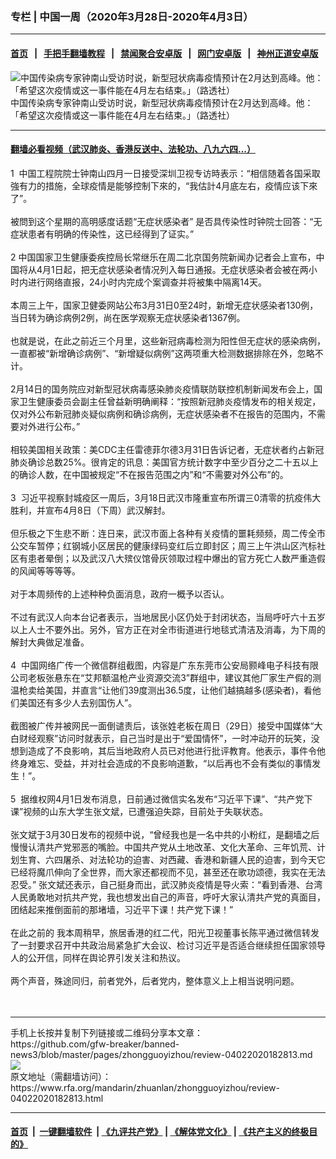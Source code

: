 ### 专栏 | 中国一周（2020年3月28日-2020年4月3日）
------------------------

#### [首页](https://github.com/gfw-breaker/banned-news3/blob/master/README.md) &nbsp;&nbsp;|&nbsp;&nbsp; [手把手翻墙教程](https://github.com/gfw-breaker/guides/wiki) &nbsp;&nbsp;|&nbsp;&nbsp; [禁闻聚合安卓版](https://github.com/gfw-breaker/bn-android) &nbsp;&nbsp;|&nbsp;&nbsp; [网门安卓版](https://github.com/oGate2/oGate) &nbsp;&nbsp;|&nbsp;&nbsp; [神州正道安卓版](https://github.com/SzzdOgate/update) 



<div id="headerimg">
 <img alt="中国传染病专家钟南山受访时说，新型冠状病毒疫情预计在2月达到高峰。他：「希望这次疫情或这一事件能在4月左右结束。」（路透社）" src="https://www.rfa.org/mandarin/zhuanlan/junshiwujinqu/mil-02132020113555.html/Picture1.png/@@images/520ff7d9-c98d-492e-8ced-143875ca9977.png" title="中国传染病专家钟南山受访时说，新型冠状病毒疫情预计在2月达到高峰。他：「希望这次疫情或这一事件能在4月左右结束。」（路透社）"/>
 <div id="headerimgcontents">
  <div id="headerimgcaption">
   <span>
    中国传染病专家钟南山受访时说，新型冠状病毒疫情预计在2月达到高峰。他：「希望这次疫情或这一事件能在4月左右结束。」（路透社）
   </span>
   <!-- zoomattribute -->
  </div>
  <!-- headerimgcaption -->
 </div>
 <!-- headerimagecontents -->
</div>

<hr/>


#### [翻墙必看视频（武汉肺炎、香港反送中、法轮功、八九六四...）](https://github.com/gfw-breaker/banned-news3/blob/master/pages/link3.md)

<div id="storytext">
 <div>
  <div class="slot_header">
  </div>
 </div>
 <p>
  1  中国工程院院士钟南山四月一日接受深圳卫视专访時表示：“相信随着各国采取強有力的措施，全球疫情是能够控制下來的，“我估計4月底左右，疫情应该下來了”。
  <br/>
  <br/>
  被問到这个星期的高明感度话题“无症状感染者” 是否具传染性时钟院士回答：“无症狀患者有明确的传染性，这已经得到了证实。”
  <br/>
  <br/>
  2 中国国家卫生健康委疾控局长常继乐在周二北京国务院新闻办记者会上宣布，中国将从4月1日起，把无症状感染者情况列入每日通报。无症状感染者会被在两小时内进行网络直报，24小时内完成个案调查并将被集中隔离14天。
  <br/>
  <br/>
  本周三上午，国家卫健委网站公布3月31日0至24时，新增无症状感染者130例，当日转为确诊病例2例，尚在医学观察无症状感染者1367例。
  <br/>
  <br/>
  也就是说，在此之前近三个月里，这些新冠病毒检测为阳性但无症状的感染病例，一直都被“新增确诊病例”、“新增疑似病例”这两项重大检测数据排除在外，忽略不计。
  <br/>
  <br/>
  2月14日的国务院应对新型冠状病毒感染肺炎疫情联防联控机制新闻发布会上，国家卫生健康委员会副主任曾益新明确阐释：“按照新冠肺炎疫情发布的相关规定，仅对外公布新冠肺炎疑似病例和确诊病例，无症状感染者不在报告的范围内，不需要对外进行公布。”
  <br/>
  <br/>
  相较美国相关政策：美CDC主任雷德菲尔德3月31日告诉记者，无症状者约占新冠肺炎确诊总数25%。很肯定的讯息：美国官方统计数字中至少百分之二十五以上的确诊人数，在中国被规定“不在报告范围之内”和“不需要对外公布”的。
  <br/>
  <br/>
  3  习近平视察封城疫区一周后，3月18日武汉市隆重宣布所谓三0清零的抗疫伟大胜利，并宣布4月8日（下周）武汉解封。
  <br/>
  <br/>
  但乐极之下生悲不断：连日来，武汉市面上各种有关疫情的噩耗频频，周二传全市公交车暂停；红钢城小区居民的健康绿码变红后立即封区；周三上午洪山区汽标社区有患者晕倒；以及武汉八大殡仪馆骨灰领取过程中爆出的官方死亡人数严重造假的风闻等等等等。
  <br/>
  <br/>
  对于本周频传的上述种种负面消息，政府一概予以否认。
  <br/>
  <br/>
  不过有武汉人向本台记者表示，当地居民小区仍处于封闭状态，当局呼吁六十五岁以上人士不要外出。另外，官方正在对全市街道进行地毯式清洁及消毒，为下周的解封大典做足准备。
  <br/>
  <br/>
  4  中国网络广传一个微信群组截图，内容是广东东莞市公安局颢峰电子科技有限公司老板张悬东在“艾邦额温枪产业资源交流3”群组中，建议其他厂家生产假的测温枪卖给美国，并直言“让他们39度测出36.5度，让他们越搞越多(感染者)，看他们美国还有多少人去别国伤人”。
  <br/>
  <br/>
  截图被广传并被网民一面倒谴责后，该张姓老板在周日（29日）接受中国媒体“大白财经观察”访问时就表示，自己当时是出于“爱国情怀”，一时冲动开的玩笑，没想到造成了不良影响，其后当地政府人员已对他进行批评教育。他表示，事件令他终身难忘、受益，并对社会造成的不良影响道歉，“以后再也不会有类似的事情发生！”。
  <br/>
  <br/>
  5  据维权网4月1日发布消息，日前通过微信实名发布“习近平下课”、“共产党下课”视频的山东大学生张文斌，已遭强迫失踪，目前处于失联状态。
  <br/>
  <br/>
  张文斌于3月30日发布的视频中说，“曾经我也是一名中共的小粉红，是翻墙之后慢慢认清共产党邪恶的嘴脸。中国共产党从土地改革、文化大革命、三年饥荒、计划生育、六四屠杀、对法轮功的迫害、对西藏、香港和新疆人民的迫害，到今天它已经将魔爪伸向了全世界，而大家还都视而不见，甚至还在歌功颂德，我实在无法忍受。” 张文斌还表示，自己挺身而出，武汉肺炎疫情是导火索：“看到香港、台湾人民勇敢地对抗共产党，我也想发出自己的声音，呼吁大家认清共产党的真面目，团结起来推倒面前的那堵墙，习近平下课！共产党下课！”
  <br/>
  <br/>
  在此之前的 我本周稍早，旅居香港的红二代，阳光卫视董事长陈平通过微信转发了一封要求召开中共政治局紧急扩大会议、检讨习近平是否适合继续担任国家领导人的公开信，同样在舆论界引发关注和热议。
  <br/>
  <br/>
  两个声音，殊途同归，前者党外，后者党内，整体意义上上相当说明问题。
  <br/>
  <br/>
  <br/>
 </p>
</div>

<hr/>
手机上长按并复制下列链接或二维码分享本文章：<br/>
https://github.com/gfw-breaker/banned-news3/blob/master/pages/zhongguoyizhou/review-04022020182813.md <br/>
<a href='https://github.com/gfw-breaker/banned-news3/blob/master/pages/zhongguoyizhou/review-04022020182813.md'><img src='https://github.com/gfw-breaker/banned-news3/blob/master/pages/zhongguoyizhou/review-04022020182813.md.png'/></a> <br/>
原文地址（需翻墙访问）：https://www.rfa.org/mandarin/zhuanlan/zhongguoyizhou/review-04022020182813.html


------------------------
#### [首页](https://github.com/gfw-breaker/banned-news3/blob/master/README.md) &nbsp;|&nbsp; [一键翻墙软件](https://github.com/gfw-breaker/nogfw/blob/master/README.md) &nbsp;| [《九评共产党》](https://github.com/gfw-breaker/9ping.md/blob/master/README.md#九评之一评共产党是什么) | [《解体党文化》](https://github.com/gfw-breaker/jtdwh.md/blob/master/README.md) | [《共产主义的终极目的》](https://github.com/gfw-breaker/gczydzjmd.md/blob/master/README.md)


<img src='http://gfw-breaker.win/banned-news3/pages/zhongguoyizhou/review-04022020182813.md' width='0px' height='0px'/>